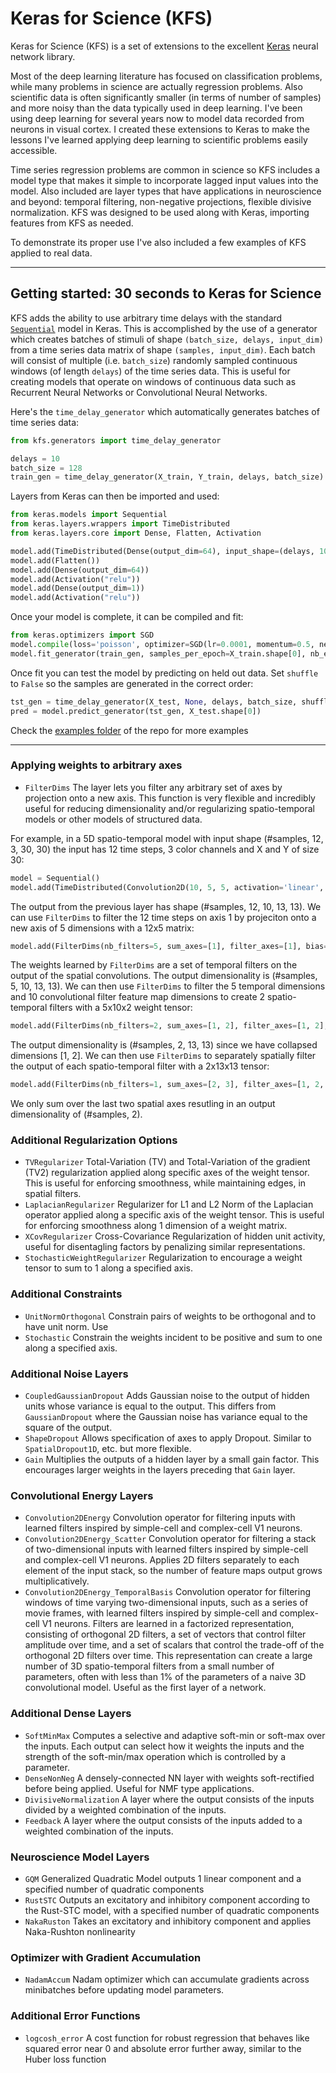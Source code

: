 # Keras for Science (KFS)

Keras for Science (KFS) is a set of extensions to the excellent [Keras](https://github.com/fchollet/keras) neural network library.

Most of the deep learning literature has focused on classification problems, while many problems in science are actually regression problems. Also scientific data is often significantly smaller (in terms of number of samples) and more noisy than the data typically used in deep learning. I've been using deep learning for several years now to model data recorded from neurons in visual cortex. I created these extensions to Keras to make the lessons I've learned applying deep learning to scientific problems easily accessible.

Time series regression problems are common in science so KFS includes a model type that makes it simple to incorporate lagged input values into the model. Also included are layer types that have applications in neuroscience and beyond: temporal filtering, non-negative projections, flexible divisive normalization. KFS was designed to be used along with Keras, importing features from KFS as needed.

To demonstrate its proper use I've also included a few examples of KFS applied to real data.

------------------



## Getting started: 30 seconds to Keras for Science

KFS adds the ability to use arbitrary time delays with the standard [`Sequential`](http://keras.io/models/#sequential) model in Keras. This is accomplished by the use of a generator which creates batches of stimuli of shape `(batch_size, delays, input_dim)` from a time series data matrix of shape `(samples, input_dim)`. Each batch will consist of multiple (i.e. `batch_size`) randomly sampled continuous windows (of length `delays`) of the time series data. This is useful for creating models that operate on windows of continuous data such as Recurrent Neural Networks or Convolutional Neural Networks.

Here's the `time_delay_generator` which automatically generates batches of time series data:

```python
from kfs.generators import time_delay_generator

delays = 10
batch_size = 128
train_gen = time_delay_generator(X_train, Y_train, delays, batch_size)
```

Layers from Keras can then be imported and used:
```python
from keras.models import Sequential
from keras.layers.wrappers import TimeDistributed
from keras.layers.core import Dense, Flatten, Activation

model.add(TimeDistributed(Dense(output_dim=64), input_shape=(delays, 100,)))
model.add(Flatten())
model.add(Dense(output_dim=64))
model.add(Activation("relu"))
model.add(Dense(output_dim=1))
model.add(Activation("relu"))
```

Once your model is complete, it can be compiled and fit:
```python
from keras.optimizers import SGD
model.compile(loss='poisson', optimizer=SGD(lr=0.0001, momentum=0.5, nesterov=True))
model.fit_generator(train_gen, samples_per_epoch=X_train.shape[0], nb_epoch=100)
```

Once fit you can test the model by predicting on held out data. Set `shuffle` to `False` so the samples are generated in the correct order:
```python
tst_gen = time_delay_generator(X_test, None, delays, batch_size, shuffle=False)
pred = model.predict_generator(tst_gen, X_test.shape[0])
```
Check the [examples folder](https://github.com/the-moliver/kfs/tree/master/examples) of the repo for more examples


------------------

### Applying weights to arbitrary axes
* `FilterDims` The layer lets you filter any arbitrary set of axes by projection onto a new axis. This function is very flexible and incredibly useful for reducing dimensionality and/or regularizing spatio-temporal models or other models of structured data.

For example, in a 5D spatio-temporal model with input shape (#samples, 12, 3, 30, 30) the input has 12 time steps, 3 color channels and X and Y of size 30:
```python
model = Sequential()
model.add(TimeDistributed(Convolution2D(10, 5, 5, activation='linear', subsample=(2, 2)), input_shape=(12, 3, 30, 30)))
```
The output from the previous layer has shape (#samples, 12, 10, 13, 13). We can use `FilterDims` to filter the 12 time steps on axis 1 by projeciton onto a new axis of 5 dimensions with a 12x5 matrix:

```python
model.add(FilterDims(nb_filters=5, sum_axes=[1], filter_axes=[1], bias=False))
```        
The weights learned by `FilterDims` are a set of temporal filters on the output of the spatial convolutions. The output dimensionality is (#samples, 5, 10, 13, 13). We can then use `FilterDims` to filter the 5 temporal dimensions and 10 convolutional filter feature map dimensions to create 2 spatio-temporal filters with a 5x10x2 weight tensor:

```python
model.add(FilterDims(nb_filters=2, sum_axes=[1, 2], filter_axes=[1, 2], bias=False))
``` 
The output dimensionality is (#samples, 2, 13, 13) since we have collapsed dimensions [1, 2]. We can then use `FilterDims` to separately spatially filter the output of each spatio-temporal filter with a 2x13x13 tensor:

```python
model.add(FilterDims(nb_filters=1, sum_axes=[2, 3], filter_axes=[1, 2, 3], bias=False))
```
We only sum over the last two spatial axes resutling in an output dimensionality of (#samples, 2).

### Additional Regularization Options
* `TVRegularizer` Total-Variation (TV) and Total-Variation of the gradient (TV2) regularization applied along specific axes of the weight tensor. This is useful for enforcing smoothness, while maintaining edges, in spatial filters.
* `LaplacianRegularizer` Regularizer for L1 and L2 Norm of the Laplacian operator applied along a specific axis of the weight tensor. This is useful for enforcing smoothness along 1 dimension of a weight matrix.
* `XCovRegularizer` Cross-Covariance Regularization of hidden unit activity, useful for disentagling factors by penalizing similar representations.
* `StochasticWeightRegularizer` Regularization to encourage a weight tensor to sum to 1 along a specified axis.

### Additional Constraints
* `UnitNormOrthogonal` Constrain pairs of weights to be orthogonal and to have unit norm. Use
* `Stochastic` Constrain the weights incident to be positive and sum to one along a specified axis.

### Additional Noise Layers
* `CoupledGaussianDropout` Adds Gaussian noise to the output of hidden units whose variance is equal to the output. This differs from `GaussianDropout` where the Gaussian noise has variance equal to the square of the output.
* `ShapeDropout` Allows specification of axes to apply Dropout. Similar to `SpatialDropout1D`, etc. but more flexible.
* `Gain` Multiplies the outputs of a hidden layer by a small gain factor. This encourages larger weights in the layers preceding that `Gain` layer.

### Convolutional Energy Layers
* `Convolution2DEnergy` Convolution operator for filtering inputs with learned filters inspired by simple-cell and complex-cell V1 neurons.
* `Convolution2DEnergy_Scatter` Convolution operator for filtering a stack of two-dimensional inputs with learned filters inspired by simple-cell and complex-cell V1 neurons. Applies 2D filters separately to each element of the input stack, so the number of feature maps output grows multiplicatively.
* `Convolution2DEnergy_TemporalBasis` Convolution operator for filtering windows of time varying two-dimensional inputs, such as a series of movie frames, with learned filters inspired by simple-cell and complex-cell V1 neurons. Filters are learned in a factorized representation, consisting of orthogonal 2D filters, a set of vectors that control filter amplitude over time, and a set of scalars that control the trade-off of the orthogonal 2D filters over time. This representation can create a large number of 3D spatio-temporal filters from a small number of parameters, often with less than 1% of the parameters of a naive 3D convolutional model. Useful as the first layer of a network.

### Additional Dense Layers
* `SoftMinMax` Computes a selective and adaptive soft-min or soft-max over the inputs. Each output can select how it weights the inputs and the strength of the soft-min/max operation which is controlled by a parameter.
* `DenseNonNeg` A densely-connected NN layer with weights soft-rectified before being applied. Useful for NMF type applications. 
* `DivisiveNormalization` A layer where the output consists of the inputs divided by a weighted combination of the inputs.
* `Feedback` A layer where the output consists of the inputs added to a weighted combination of the inputs.

### Neuroscience Model Layers
* `GQM` Generalized Quadratic Model outputs 1 linear component and a specified number of quadratic components
* `RustSTC` Outputs an excitatory and inhibitory component according to the Rust-STC model, with a specified number of quadratic components
* `NakaRuston` Takes an excitatory and inhibitory component and applies Naka-Rushton nonlinearity

### Optimizer with Gradient Accumulation
* `NadamAccum` Nadam optimizer which can accumulate gradients across minibatches before updating model parameters.

### Additional Error Functions
* `logcosh_error` A cost function for robust regression that behaves like squared error near 0 and absolute error further away, similar to the Huber loss function
